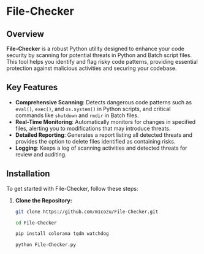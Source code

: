 # File-Checker

## Overview

**File-Checker** is a robust Python utility designed to enhance your code security by scanning for potential threats in Python and Batch script files. This tool helps you identify and flag risky code patterns, providing essential protection against malicious activities and securing your codebase.

## Key Features

- **Comprehensive Scanning**: Detects dangerous code patterns such as `eval()`, `exec()`, and `os.system()` in Python scripts, and critical commands like `shutdown` and `rmdir` in Batch files.
- **Real-Time Monitoring**: Automatically monitors for changes in specified files, alerting you to modifications that may introduce threats.
- **Detailed Reporting**: Generates a report listing all detected threats and provides the option to delete files identified as containing risks.
- **Logging**: Keeps a log of scanning activities and detected threats for review and auditing.

## Installation

To get started with File-Checker, follow these steps:

1. **Clone the Repository:**

   ```bash
   git clone https://github.com/m1cozu/File-Checker.git

   cd File-Checker

   pip install colorama tqdm watchdog

   python File-Checker.py


   


   
